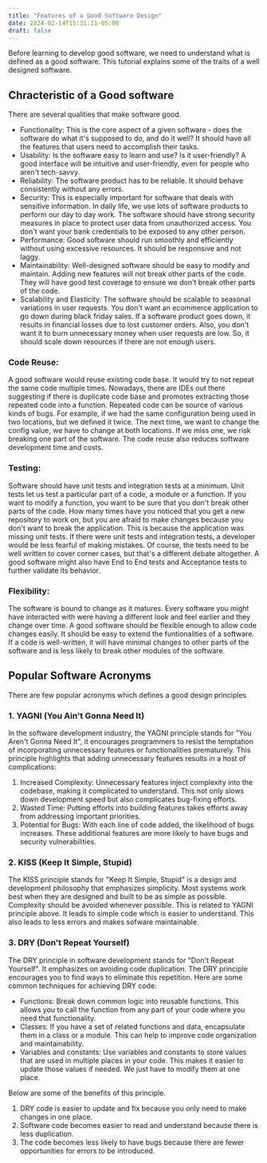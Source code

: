 ```yaml
---
title: "Features of a Good Software Design"
date: 2024-02-14T15:31:11-05:00
draft: false
---
```


Before learning to develop good software, we need to understand what is defined as a good software. This tutorial explains some of the traits of a well designed software.

<!--more-->

## Chracteristic of a Good software

There are several qualities that make software good.

- Functionality: This is the core aspect of a given software - does the software do what it's supposed to do, and do it well? It should have all the features that users need to accomplish their tasks.
- Usability: Is the software easy to learn and use? Is it user-friendly? A good interface will be intuitive and user-friendly, even for people who aren't tech-savvy.
- Reliability: The software product has to be reliable. It should behave consistently without any errors.
- Security: This is especially important for software that deals with sensitive information. In daily life, we use lots of software products to perform our day to day work. The software should have strong security measures in place to protect user data from unauthorized access. You don't want your bank credentials to be exposed to any other person.
- Performance: Good software should run smoothly and efficiently without using excessive resources. It should be responsive and not laggy.
- Maintainability: Well-designed software should be easy to modify and maintain. Adding new features will not break other parts of the code. They will have good test coverage to ensure we don't break other parts of the code.
- Scalability and Elasticity: The software should be scalable to seasonal variations in user requests. You don't want an ecommerce application to go down during black friday sales. If a software product goes down, it results in financial losses due to lost customer orders. Also, you don't want it to burn unnecessary money when user requests are low. So, it should scale down resources if there are not enough users.

### Code Reuse: 

A good software would reuse existing code base. It would try to not repeat the same code multiple times. Nowadays, there are IDEs out there suggesting if there is duplicate code base and promotes extracting those repeated code into a function. Repeated code can be source of various kinds of bugs. For example, if we had the same configuration being used in two locations, but we defined it twice. The next time, we want to change the config value, we have to change at both locations. If we miss one, we risk breaking one part of the software. The code reuse also reduces software development time and costs.

### Testing:

Software should have unit tests and integration tests at a minimum. Unit tests let us test a particular part of a code, a module or a function. If you want to modify a function, you want to be sure that you don't break other parts of the code. How many times have you noticed that you get a new repository to work on, but you are afraid to make changes because you don't want to break the application. This is because the application was missing unit tests. If there were unit tests and integration tests, a developer would be less fearful of making mistakes. Of course, the tests need to be well written to cover corner cases, but that's a different debate altogether. A good software might also have End to End tests and Acceptance tests to further validate its behavior.

### Flexibility:

The software is bound to change as it matures. Every software you might have interacted with were having a different look and feel earlier and they change over time. A good software should be flexible enough to allow code changes easily. It should be easy to extend the funtionalities of a software. If a code is well-written, it will have minimal changes to other parts of the software and is less likely to break other modules of the software.

## Popular Software Acronyms
There are few popular acronyms which defines a good design principles

### 1. YAGNI (You Ain't Gonna Need It)

In the software development industry, the YAGNI principle stands for "You Aren't Gonna Need It", it encourages programmers to resist the temptation of incorporating unnecessary features or functionalities prematurely. This principle highlights that adding unnecessary features results in a host of complications:

1. Increased Complexity: Unnecessary features inject complexity into the codebase, making it complicated to understand. This not only slows down development speed but also complicates bug-fixing efforts.
2. Wasted Time: Putting efforts into building features takes efforts away from addressing important priorities.
3. Potential for Bugs: With each line of code added, the likelihood of bugs increases. These additional features are more likely to have bugs and security vulnerabilities.

### 2. KISS (Keep It Simple, Stupid)
The KISS principle stands for "Keep It Simple, Stupid" is a design and development philosophy that emphasizes simplicity. Most systems work best when they are designed and built to be as simple as possible. Complexity should be avoided whenever possible. This is related to YAGNI principle above. It leads to simple code which is easier to understand. This also leads to less errors and makes sofware maintainable.

### 3. DRY (Don't Repeat Yourself)
The DRY principle in software development stands for "Don't Repeat Yourself". It emphasizes on avoiding code duplication. The DRY principle encourages you to find ways to eliminate this repetition. Here are some common techniques for achieving DRY code:

- Functions: Break down common logic into reusable functions. This allows you to call the function from any part of your code where you need that functionality.
- Classes: If you have a set of related functions and data, encapsulate them in a class or a module. This can help to improve code organization and maintainability.
- Variables and constants: Use variables and constants to store values that are used in multiple places in your code. This makes it easier to update those values if needed. We just have to modify them at one place.

Below are some of the benefits of this principle.
1. DRY code is easier to update and fix because you only need to make changes in one place.
2. Software code becomes easier to read and understand because there is less duplication.
3. The code becomes less likely to have bugs because there are fewer opportunities for errors to be introduced.
